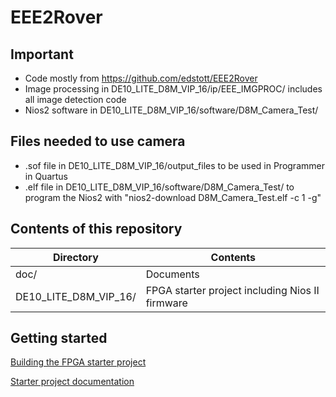 # EEE2Rover

## Important
  - Code mostly from https://github.com/edstott/EEE2Rover
  - Image processing in DE10_LITE_D8M_VIP_16/ip/EEE_IMGPROC/ includes all image detection code
  - Nios2 software in DE10_LITE_D8M_VIP_16/software/D8M_Camera_Test/

## Files needed to use camera
- .sof file in DE10_LITE_D8M_VIP_16/output_files to be used in Programmer in Quartus
- .elf file in DE10_LITE_D8M_VIP_16/software/D8M_Camera_Test/ to program the Nios2 with "nios2-download D8M_Camera_Test.elf -c 1 -g"



## Contents of this repository
  Directory | Contents
  --------- | --------
  doc/      | Documents
  DE10_LITE_D8M_VIP_16/ | FPGA starter project including Nios II firmware

## Getting started

  [Building the FPGA starter project](doc/FPGA-installation.md)
  
  [Starter project documentation](doc/FPGA-system.md)
  
  
